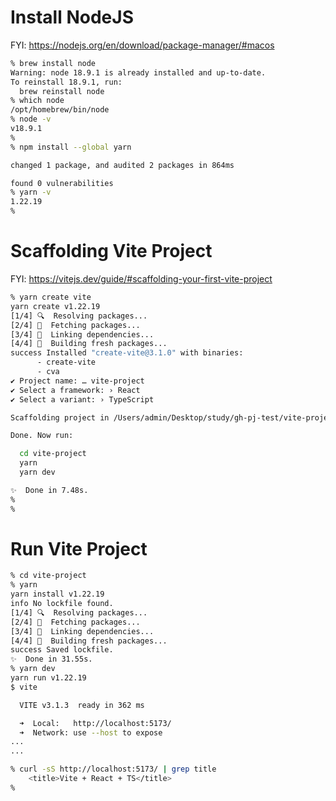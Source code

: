 # Install NodeJS

FYI:
https://nodejs.org/en/download/package-manager/#macos

```sh
% brew install node
Warning: node 18.9.1 is already installed and up-to-date.
To reinstall 18.9.1, run:
  brew reinstall node
% which node
/opt/homebrew/bin/node
% node -v
v18.9.1
%
% npm install --global yarn

changed 1 package, and audited 2 packages in 864ms

found 0 vulnerabilities
% yarn -v
1.22.19
%
```

# Scaffolding Vite Project

FYI:
https://vitejs.dev/guide/#scaffolding-your-first-vite-project
```sh
% yarn create vite
yarn create v1.22.19
[1/4] 🔍  Resolving packages...
[2/4] 🚚  Fetching packages...
[3/4] 🔗  Linking dependencies...
[4/4] 🔨  Building fresh packages...
success Installed "create-vite@3.1.0" with binaries:
      - create-vite
      - cva
✔ Project name: … vite-project
✔ Select a framework: › React
✔ Select a variant: › TypeScript

Scaffolding project in /Users/admin/Desktop/study/gh-pj-test/vite-project...

Done. Now run:

  cd vite-project
  yarn
  yarn dev

✨  Done in 7.48s.
% 
% 
```


# Run Vite Project

```sh
% cd vite-project
% yarn 
yarn install v1.22.19
info No lockfile found.
[1/4] 🔍  Resolving packages...
[2/4] 🚚  Fetching packages...
[3/4] 🔗  Linking dependencies...
[4/4] 🔨  Building fresh packages...
success Saved lockfile.
✨  Done in 31.55s.
% yarn dev
yarn run v1.22.19
$ vite

  VITE v3.1.3  ready in 362 ms

  ➜  Local:   http://localhost:5173/
  ➜  Network: use --host to expose
...
...
```

```sh
% curl -sS http://localhost:5173/ | grep title
    <title>Vite + React + TS</title>
% 
```